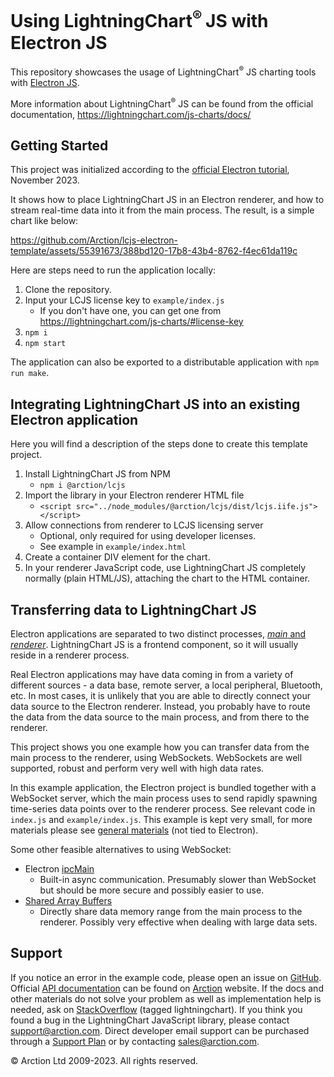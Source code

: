 # Using LightningChart<sup>&#174; </sup> JS with Electron JS

This repository showcases the usage of LightningChart<sup>&#174;</sup> JS charting tools with [Electron JS][0].

More information about LightningChart<sup>&#174;</sup> JS can be found from the official documentation, https://lightningchart.com/js-charts/docs/

## Getting Started

This project was initialized according to the [official Electron tutorial](https://www.electronjs.org/docs/latest/), November 2023.

It shows how to place LightningChart JS in an Electron renderer, and how to stream real-time data into it from the main process. The result, is a simple chart like below:

https://github.com/Arction/lcjs-electron-template/assets/55391673/388bd120-17b8-43b4-8762-f4ec61da119c

Here are steps need to run the application locally:

1. Clone the repository.
2. Input your LCJS license key to `example/index.js`
   - If you don't have one, you can get one from https://lightningchart.com/js-charts/#license-key
3. `npm i`
4. `npm start`

The application can also be exported to a distributable application with `npm run make`.

## Integrating LightningChart JS into an existing Electron application

Here you will find a description of the steps done to create this template project.

1. Install LightningChart JS from NPM
   - `npm i @arction/lcjs`
2. Import the library in your Electron renderer HTML file
   - `<script src="../node_modules/@arction/lcjs/dist/lcjs.iife.js"></script>`
3. Allow connections from renderer to LCJS licensing server
   - Optional, only required for using developer licenses.
   - See example in `example/index.html`
4. Create a container DIV element for the chart.
5. In your renderer JavaScript code, use LightningChart JS completely normally (plain HTML/JS), attaching the chart to the HTML container.

## Transferring data to LightningChart JS

Electron applications are separated to two distinct processes, [_main_ and _renderer_](https://www.electronjs.org/docs/latest/tutorial/process-model). LightningChart JS is a frontend component, so it will usually reside in a renderer process.

Real Electron applications may have data coming in from a variety of different sources - a data base, remote server, a local peripheral, Bluetooth, etc. In most cases, it is unlikely that you are able to directly connect your data source to the Electron renderer. Instead, you probably have to route the data from the data source to the main process, and from there to the renderer.

This project shows you one example how you can transfer data from the main process to the renderer, using WebSockets.
WebSockets are well supported, robust and perform very well with high data rates.

In this example application, the Electron project is bundled together with a WebSocket server, which the main process uses to send rapidly spawning time-series data points over to the renderer process. See relevant code in `index.js` and `example/index.js`. This example is kept very small, for more materials please see [general materials](https://lightningchart.com/js-charts/docs/basic-topics/real-time-data/) (not tied to Electron).

Some other feasible alternatives to using WebSocket:

- Electron [ipcMain](https://www.electronjs.org/docs/latest/api/ipc-main)
  - Built-in async communication. Presumably slower than WebSocket but should be more secure and possibly easier to use.
- [Shared Array Buffers](https://developer.mozilla.org/en-US/docs/Web/JavaScript/Reference/Global_Objects/SharedArrayBuffer)
  - Directly share data memory range from the main process to the renderer. Possibly very effective when dealing with large data sets.

## Support

If you notice an error in the example code, please open an issue on [GitHub][3].
Official [API documentation][4] can be found on [Arction][5] website.
If the docs and other materials do not solve your problem as well as implementation help is needed, ask on [StackOverflow][6] (tagged lightningchart).
If you think you found a bug in the LightningChart JavaScript library, please contact support@arction.com.
Direct developer email support can be purchased through a [Support Plan][7] or by contacting sales@arction.com.

© Arction Ltd 2009-2023. All rights reserved.

[0]: https://www.electronjs.org/docs/latest/
[1]: https://visualstudio.microsoft.com/
[2]: https://www.electronjs.org/docs/latest/tutorial/quick-start
[3]: https://github.com/Arction/lcjs-html-example/issues
[4]: https://www.arction.com/lightningchart-js-api-documentation
[5]: https://www.arction.com
[6]: https://stackoverflow.com/questions/tagged/lightningchart
[7]: https://www.arction.com/support-services/

